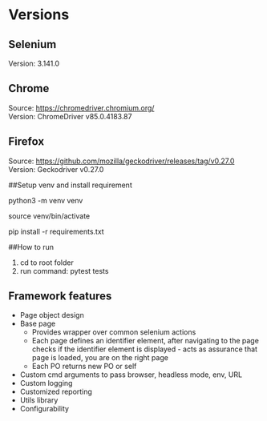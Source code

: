 # Versions


## Selenium 
  
Version: 3.141.0


## Chrome 

Source: https://chromedriver.chromium.org/  
Version: ChromeDriver v85.0.4183.87

## Firefox

Source: https://github.com/mozilla/geckodriver/releases/tag/v0.27.0  
Version: Geckodriver v0.27.0  


##Setup venv and install requirement

python3 -m venv venv 

source venv/bin/activate

pip install -r requirements.txt

##How to run
1. cd to root folder
2. run command: pytest tests

## Framework features
- Page object design
- Base page
  - Provides wrapper over common selenium actions
  - Each page defines an identifier element, after navigating to the page checks if the identifier element is displayed  - acts as assurance that page is loaded, you are on the right page
  - Each PO returns new PO or self
- Custom cmd arguments to pass browser, headless mode, env, URL
- Custom logging
- Customized reporting
- Utils library
- Configurability
